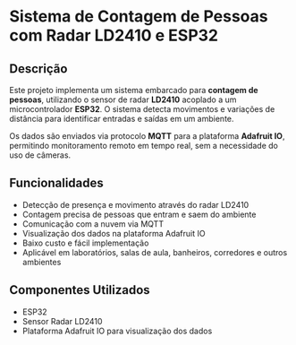 # Sistema de Contagem de Pessoas com Radar LD2410 e ESP32

## Descrição

Este projeto implementa um sistema embarcado para **contagem de pessoas**, utilizando o sensor de radar **LD2410** acoplado a um microcontrolador **ESP32**. O sistema detecta movimentos e variações de distância para identificar entradas e saídas em um ambiente.

Os dados são enviados via protocolo **MQTT** para a plataforma **Adafruit IO**, permitindo monitoramento remoto em tempo real, sem a necessidade do uso de câmeras.

## Funcionalidades

- Detecção de presença e movimento através do radar LD2410  
- Contagem precisa de pessoas que entram e saem do ambiente  
- Comunicação com a nuvem via MQTT  
- Visualização dos dados na plataforma Adafruit IO  
- Baixo custo e fácil implementação  
- Aplicável em laboratórios, salas de aula, banheiros, corredores e outros ambientes

## Componentes Utilizados

- ESP32
- Sensor Radar LD2410
- Plataforma Adafruit IO para visualização dos dados  
